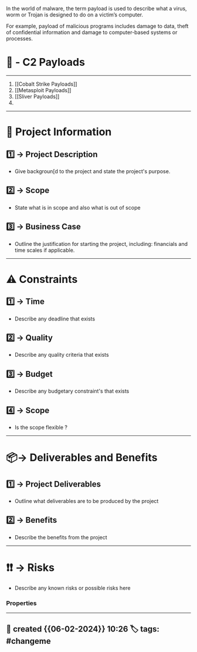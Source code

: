 In the world of malware, the term payload is used to describe what a virus, worm or Trojan is designed to do on a victim’s computer.

For example, payload of malicious programs includes damage to data, theft of confidential information and damage to computer-based systems or processes.

# 🚀 - C2 Payloads
---
1. [[Cobalt Strike Payloads]]
2. [[Metasploit Payloads]]
3. [[Sliver Payloads]]
4. 

---

# 📜 Project Information

## 1️⃣ -> Project Description
- Give backgroun[d to the project and state the project's purpose.
## 2️⃣ -> Scope
- State what is in scope and also what is out of scope
## 3️⃣ -> Business Case
- Outline the justification for starting the project, including: financials and time scales if applicable.

--- 
# ⚠ Constraints

##  1️⃣ -> Time
- Describe any deadline that exists 
## 2️⃣ -> Quality
- Describe any quality criteria that exists
## 3️⃣ -> Budget
- Describe any budgetary constraint's that exists
## 4️⃣ -> Scope
- Is the scope flexible ?

--- 
# 📦-> Deliverables and Benefits

## 1️⃣ -> Project Deliverables
- Outline what deliverables are to be produced by the project 

## 2️⃣ -> Benefits
- Describe the benefits from the project

--- 
# ❗❗ -> Risks
- Describe any known risks or possible risks here

### Properties
---
📆 created   {{06-02-2024}} 10:26
🏷️ tags: #changeme  
---
